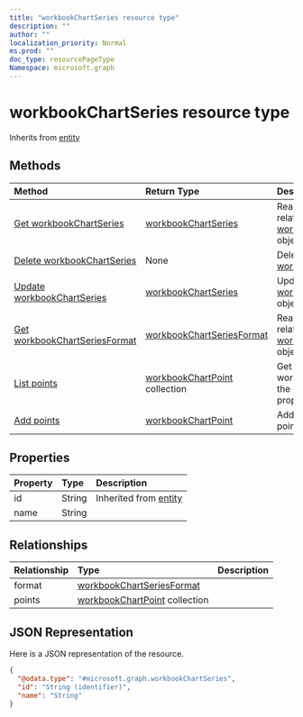 ```yaml
---
title: "workbookChartSeries resource type"
description: ""
author: ""
localization_priority: Normal
ms.prod: ""
doc_type: resourcePageType
Namespace: microsoft.graph
---
```



# workbookChartSeries resource type




Inherits from [entity](../resources/entity.md)

## Methods
|Method|Return Type|Description|
|:---|:---|:---|
|[Get workbookChartSeries](../api/workbookchartseries-get.md)|[workbookChartSeries](../resources/workbookChartSeries.md)|Read properties and relationships of the [workbookChartSeries](../resources/workbookchartseries.md) object.|
|[Delete workbookChartSeries](../api/workbookchartseries-delete.md)|None|Deletes a [workbookChartSeries](../resources/workbookchartseries.md).|
|[Update workbookChartSeries](../api/workbookchartseries-update.md)|[workbookChartSeries](../resources/workbookChartSeries.md)|Update the properties of a [workbookChartSeries](../resources/workbookchartseries.md) object.|
|[Get workbookChartSeriesFormat](../api/workbookchartseriesformat-get.md)|[workbookChartSeriesFormat](../resources/workbookChartSeriesFormat.md)|Read properties and relationships of the [workbookChartSeriesFormat](../resources/workbookchartseriesformat.md) object.|
|[List points](../api/workbookchartseries-list-points.md)|[workbookChartPoint](../resources/workbookChartPoint.md) collection|Get the workbookChartPoints from the points navigation property.|
|[Add points](../api/workbookchartseries-post-points.md)|[workbookChartPoint](../resources/workbookChartPoint.md)|Add points by posting to the points collection.|

## Properties
|Property|Type|Description|
|:---|:---|:---|
|id|String| Inherited from [entity](../resources/entity.md)|
|name|String||

## Relationships
|Relationship|Type|Description|
|:---|:---|:---|
|format|[workbookChartSeriesFormat](../resources/workbookChartSeriesFormat.md)||
|points|[workbookChartPoint](../resources/workbookChartPoint.md) collection||

## JSON Representation
Here is a JSON representation of the resource.
<!-- {
  "blockType": "resource",
  "keyProperty": "id",
  "@odata.type": "microsoft.graph.workbookChartSeries",
  "baseType": "microsoft.graph.entity",
  "openType": false
}
-->
``` json
{
  "@odata.type": "#microsoft.graph.workbookChartSeries",
  "id": "String (identifier)",
  "name": "String"
}
```

